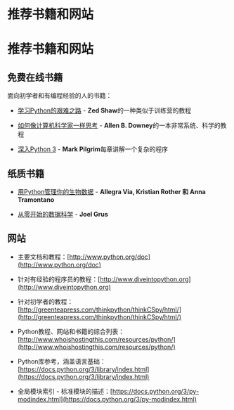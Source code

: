 # 推荐书籍和网站

# 推荐书籍和网站

## 免费在线书籍

面向初学者和有编程经验的人的书籍：

+   [学习Python的艰难之路](http://learnpythonthehardway.org/) - **Zed Shaw**的一种类似于训练营的教程

+   [如何像计算机科学家一样思考](http://www.greenteapress.com/thinkpython/) - **Allen B. Downey**的一本非常系统、科学的教程

+   [深入Python 3](http://www.diveintopython3.net/) - **Mark Pilgrim**每章讲解一个复杂的程序

## 纸质书籍

+   [用Python管理你的生物数据](https://www.crcpress.com/Managing-Your-Biological-Data-with-Python/Via-Rother-Tramontano/9781439880937) - **Allegra Via, Kristian Rother 和 Anna Tramontano**

+   [从零开始的数据科学](http://shop.oreilly.com/product/0636920033400.do) - **Joel Grus**

## 网站

+   主要文档和教程：[http://www.python.org/doc](http://www.python.org/doc)

+   针对有经验的程序员的教程：[http://www.diveintopython.org](http://www.diveintopython.org)

+   针对初学者的教程：[http://greenteapress.com/thinkpython/thinkCSpy/html/](http://greenteapress.com/thinkpython/thinkCSpy/html/)

+   Python教程、网站和书籍的综合列表：[http://www.whoishostingthis.com/resources/python/](http://www.whoishostingthis.com/resources/python/)

+   Python库参考，涵盖语言基础：[https://docs.python.org/3/library/index.html](https://docs.python.org/3/library/index.html)

+   全局模块索引 - 标准模块的描述：[https://docs.python.org/3/py-modindex.html](https://docs.python.org/3/py-modindex.html)
